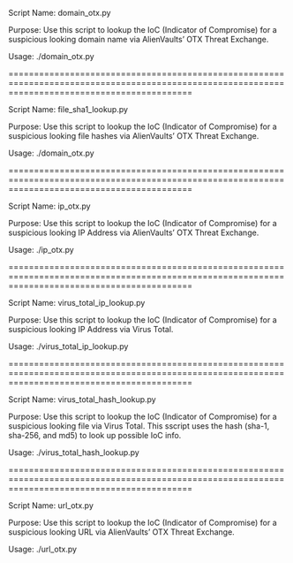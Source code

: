 Script Name: domain_otx.py

Purpose: Use this script to lookup the IoC (Indicator of Compromise) for a suspicious looking domain name via AlienVaults’ OTX Threat Exchange.

Usage: ./domain_otx.py

================================================================================================================================================

Script Name: file_sha1_lookup.py

Purpose: Use this script to lookup the IoC (Indicator of Compromise) for a suspicious looking file hashes via AlienVaults’ OTX Threat Exchange.

Usage: ./domain_otx.py

================================================================================================================================================

Script Name: ip_otx.py

Purpose: Use this script to lookup the IoC (Indicator of Compromise) for a suspicious looking IP Address via AlienVaults’ OTX Threat Exchange.

Usage: ./ip_otx.py

================================================================================================================================================

Script Name: virus_total_ip_lookup.py

Purpose: Use this script to lookup the IoC (Indicator of Compromise) for a suspicious looking IP Address via Virus Total.

Usage: ./virus_total_ip_lookup.py

================================================================================================================================================

Script Name: virus_total_hash_lookup.py

Purpose: Use this script to lookup the IoC (Indicator of Compromise) for a suspicious looking file via Virus Total. This sscript uses the hash (sha-1, sha-256, and md5) to look up possible IoC info.

Usage: ./virus_total_hash_lookup.py

================================================================================================================================================

Script Name: url_otx.py

Purpose: Use this script to lookup the IoC (Indicator of Compromise) for a suspicious looking URL via AlienVaults’ OTX Threat Exchange.

Usage: ./url_otx.py
